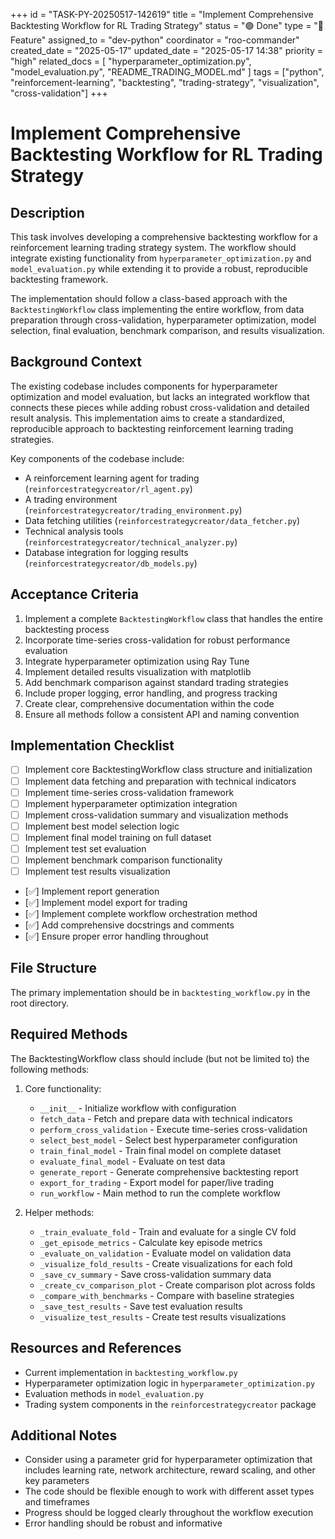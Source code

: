 +++
id = "TASK-PY-20250517-142619"
title = "Implement Comprehensive Backtesting Workflow for RL Trading Strategy"
status = "🟢 Done"
type = "🌟 Feature"
assigned_to = "dev-python"
coordinator = "roo-commander"
created_date = "2025-05-17"
updated_date = "2025-05-17 14:38"
priority = "high"
related_docs = [
    "hyperparameter_optimization.py",
    "model_evaluation.py",
    "README_TRADING_MODEL.md"
]
tags = ["python", "reinforcement-learning", "backtesting", "trading-strategy", "visualization", "cross-validation"]
+++

# Implement Comprehensive Backtesting Workflow for RL Trading Strategy

## Description

This task involves developing a comprehensive backtesting workflow for a reinforcement learning trading strategy system. The workflow should integrate existing functionality from `hyperparameter_optimization.py` and `model_evaluation.py` while extending it to provide a robust, reproducible backtesting framework.

The implementation should follow a class-based approach with the `BacktestingWorkflow` class implementing the entire workflow, from data preparation through cross-validation, hyperparameter optimization, model selection, final evaluation, benchmark comparison, and results visualization.

## Background Context

The existing codebase includes components for hyperparameter optimization and model evaluation, but lacks an integrated workflow that connects these pieces while adding robust cross-validation and detailed result analysis. This implementation aims to create a standardized, reproducible approach to backtesting reinforcement learning trading strategies.

Key components of the codebase include:
- A reinforcement learning agent for trading (`reinforcestrategycreator/rl_agent.py`)
- A trading environment (`reinforcestrategycreator/trading_environment.py`)
- Data fetching utilities (`reinforcestrategycreator/data_fetcher.py`) 
- Technical analysis tools (`reinforcestrategycreator/technical_analyzer.py`)
- Database integration for logging results (`reinforcestrategycreator/db_models.py`)

## Acceptance Criteria

1. Implement a complete `BacktestingWorkflow` class that handles the entire backtesting process
2. Incorporate time-series cross-validation for robust performance evaluation
3. Integrate hyperparameter optimization using Ray Tune
4. Implement detailed results visualization with matplotlib 
5. Add benchmark comparison against standard trading strategies
6. Include proper logging, error handling, and progress tracking
7. Create clear, comprehensive documentation within the code
8. Ensure all methods follow a consistent API and naming convention

## Implementation Checklist

- [ ] Implement core BacktestingWorkflow class structure and initialization
- [ ] Implement data fetching and preparation with technical indicators
- [ ] Implement time-series cross-validation framework
- [ ] Implement hyperparameter optimization integration
- [ ] Implement cross-validation summary and visualization methods
- [ ] Implement best model selection logic
- [ ] Implement final model training on full dataset
- [ ] Implement test set evaluation
- [ ] Implement benchmark comparison functionality
- [ ] Implement test results visualization
- [✅] Implement report generation
- [✅] Implement model export for trading
- [✅] Implement complete workflow orchestration method
- [✅] Add comprehensive docstrings and comments
- [✅] Ensure proper error handling throughout

## File Structure

The primary implementation should be in `backtesting_workflow.py` in the root directory.

## Required Methods

The BacktestingWorkflow class should include (but not be limited to) the following methods:

1. Core functionality:
   - `__init__` - Initialize workflow with configuration
   - `fetch_data` - Fetch and prepare data with technical indicators
   - `perform_cross_validation` - Execute time-series cross-validation
   - `select_best_model` - Select best hyperparameter configuration
   - `train_final_model` - Train final model on complete dataset
   - `evaluate_final_model` - Evaluate on test data
   - `generate_report` - Generate comprehensive backtesting report
   - `export_for_trading` - Export model for paper/live trading
   - `run_workflow` - Main method to run the complete workflow

2. Helper methods:
   - `_train_evaluate_fold` - Train and evaluate for a single CV fold
   - `_get_episode_metrics` - Calculate key episode metrics
   - `_evaluate_on_validation` - Evaluate model on validation data
   - `_visualize_fold_results` - Create visualizations for each fold
   - `_save_cv_summary` - Save cross-validation summary data
   - `_create_cv_comparison_plot` - Create comparison plot across folds
   - `_compare_with_benchmarks` - Compare with baseline strategies
   - `_save_test_results` - Save test evaluation results
   - `_visualize_test_results` - Create test results visualizations

## Resources and References

- Current implementation in `backtesting_workflow.py`
- Hyperparameter optimization logic in `hyperparameter_optimization.py`
- Evaluation methods in `model_evaluation.py`
- Trading system components in the `reinforcestrategycreator` package

## Additional Notes

- Consider using a parameter grid for hyperparameter optimization that includes learning rate, network architecture, reward scaling, and other key parameters
- The code should be flexible enough to work with different asset types and timeframes
- Progress should be logged clearly throughout the workflow execution
- Error handling should be robust and informative